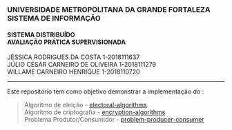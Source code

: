 ### UNIVERSIDADE METROPOLITANA DA GRANDE FORTALEZA <br> SISTEMA DE INFORMAÇÃO

#### SISTEMA DISTRIBUÍDO <br> AVALIAÇÃO PRÁTICA SUPERVISIONADA

JÉSSICA RODRIGUES DA COSTA 1-2018111637 <br> JÚLIO CÉSAR CARNEIRO DE OLIVEIRA 1-2018111279 <br> WILLAME CARNEIRO HENRIQUE 1-2018110720

<hr>

Este repositório tem como objetivo demonstrar a implementação do :

> Algoritmo de eleição - [electoral-algorithms](https://github.com/JessicaRodriguesdc/Sistema-Distribuido/tree/main/electoral-algorithms) <br>
Algoritmo de criptografia - [encryption-algorithms](https://github.com/JessicaRodriguesdc/Sistema-Distribuido/tree/main/encryption-algorithms) <br>
Problema Produtor/Consumidor - [problem-producer-consumer](https://github.com/JessicaRodriguesdc/Sistema-Distribuido/tree/main/problem-producer-consumer)
